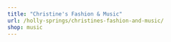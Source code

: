 ```yaml
---
title: "Christine's Fashion & Music"
url: /holly-springs/christines-fashion-and-music/
shop: music
---
```

